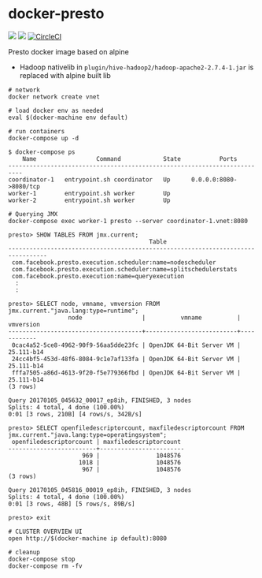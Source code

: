 # docker-presto
[![](https://images.microbadger.com/badges/image/smizy/presto:0.202-alpine.svg)](http://microbadger.com/images/smizy/presto:0.202-alpine "Get your own version badge on microbadger.com")
[![](https://images.microbadger.com/badges/version/smizy/presto:0.202-alpine.svg)](http://microbadger.com/images/smizy/presto:0.202-alpine "Get your own version badge on microbadger.com")
[![CircleCI](https://circleci.com/gh/smizy/docker-presto.svg?style=svg&circle-token=3d2c669370e5ba45f558a1a4c8c8fdbd4125ab7f)](https://circleci.com/gh/smizy/docker-presto)

Presto docker image based on alpine

* Hadoop nativelib in `plugin/hive-hadoop2/hadoop-apache2-2.7.4-1.jar` is replaced with alpine built lib

```
# network 
docker network create vnet

# load docker env as needed
eval $(docker-machine env default)

# run containers
docker-compose up -d

$ docker-compose ps
    Name                 Command            State           Ports          
--------------------------------------------------------------------------
coordinator-1   entrypoint.sh coordinator   Up      0.0.0.0:8080->8080/tcp 
worker-1        entrypoint.sh worker        Up                             
worker-2        entrypoint.sh worker        Up

# Querying JMX
docker-compose exec worker-1 presto --server coordinator-1.vnet:8080 

presto> SHOW TABLES FROM jmx.current;
                                        Table
---------------------------------------------------------------------------------
 com.facebook.presto.execution.scheduler:name=nodescheduler                                                                                       
 com.facebook.presto.execution.scheduler:name=splitschedulerstats                                                                                 
 com.facebook.presto.execution:name=queryexecution
  :
  :

presto> SELECT node, vmname, vmversion FROM jmx.current."java.lang:type=runtime";
                 node                 |          vmname          | vmversion  
--------------------------------------+--------------------------+------------
 0cac4a52-5ce8-4962-90f9-56aa5dde23fc | OpenJDK 64-Bit Server VM | 25.111-b14 
 24cc4bf5-453d-48f6-8084-9c1e7af133fa | OpenJDK 64-Bit Server VM | 25.111-b14 
 fffa7505-a86d-4613-9f20-f5e779366fbd | OpenJDK 64-Bit Server VM | 25.111-b14 
(3 rows)

Query 20170105_045632_00017_ep8ih, FINISHED, 3 nodes
Splits: 4 total, 4 done (100.00%)
0:01 [3 rows, 210B] [4 rows/s, 342B/s]

presto> SELECT openfiledescriptorcount, maxfiledescriptorcount FROM jmx.current."java.lang:type=operatingsystem";
 openfiledescriptorcount | maxfiledescriptorcount 
-------------------------+------------------------
                     969 |                1048576 
                    1018 |                1048576 
                     967 |                1048576 
(3 rows)

Query 20170105_045816_00019_ep8ih, FINISHED, 3 nodes
Splits: 4 total, 4 done (100.00%)
0:01 [3 rows, 48B] [5 rows/s, 89B/s]

presto> exit

# CLUSTER OVERVIEW UI
open http://$(docker-machine ip default):8080

# cleanup
docker-compose stop
docker-compose rm -fv
```

